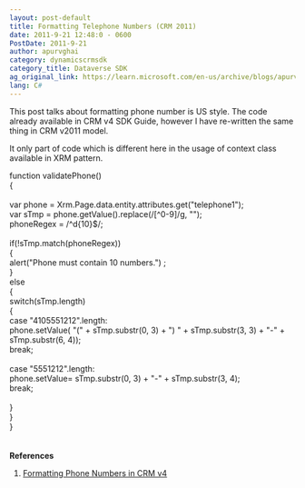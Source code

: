 ```yaml
---
layout: post-default
title: Formatting Telephone Numbers (CRM 2011)
date: 2011-9-21 12:48:0 - 0600
PostDate: 2011-9-21
author: apurvghai
category: dynamicscrmsdk
category_title: Dataverse SDK
ag_original_link: https://learn.microsoft.com/en-us/archive/blogs/apurvghai/formatting-telephone-numbers-crm-2011
lang: C#
---
```

<div class="blogSite">
<p>This post talks about formatting phone number is US style. The code already available in CRM v4 SDK Guide, however I have re-written the same thing in CRM v2011 model.</p>
<p>It only part of code which is different here in the usage of context class available in XRM pattern.</p>
<div class="sourceJs">function validatePhone()<br /> {&nbsp;<br /> <br /> var phone = Xrm.Page.data.entity.attributes.get("telephone1");<br /> var sTmp = phone.getValue().replace(/[^0-9]/g, "");<br /> phoneRegex = /^d{10}$/;&nbsp;<br /> <br /> if(!sTmp.match(phoneRegex))<br /> {<br /> alert("Phone must contain 10 numbers.") ;<br /> }<br /> else<br /> {<br /> switch(sTmp.length)<br /> {<br /> case "4105551212".length:<br /> phone.setValue( "(" + sTmp.substr(0, 3) + ") " + sTmp.substr(3, 3) + "-" + sTmp.substr(6, 4));<br /> break;<br /> <br /> case "5551212".length:<br />phone.setValue= sTmp.substr(0, 3) + "-" + sTmp.substr(3, 4);<br /> break;<br /> <br /> }<br /> }&nbsp;<br /> }</div>
<br /><br /> <b>References</b><br /><ol>
<li><a href="http://msdn.microsoft.com/en-us/library/gg328474.aspx" target="_blank">Formatting Phone Numbers in CRM v4</a></li>
</ol></div>
